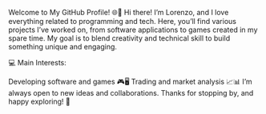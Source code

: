 Welcome to My GitHub Profile! 🌐👋
Hi there! I’m Lorenzo, and I love everything related to programming and tech. Here, you’ll find various projects I’ve worked on, from software applications to games created in my spare time. My goal is to blend creativity and technical skill to build something unique and engaging.

💻 Main Interests:

Developing software and games 🎮🖥️
Trading and market analysis 📈📊
I’m always open to new ideas and collaborations. Thanks for stopping by, and happy exploring! 🚀
